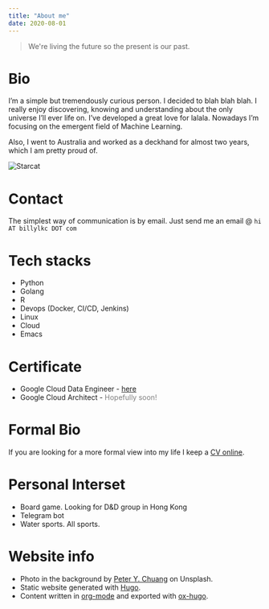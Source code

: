 ```yaml
---
title: "About me"
date: 2020-08-01
---
```


> We're living the future so
> the present is our past.

# Bio
I’m a simple but tremendously curious person. I decided to blah blah blah. I really enjoy discovering, knowing and understanding about the only universe I’ll ever life on. I’ve developed a great love for lalala.  Nowadays I’m focusing on the emergent field of Machine Learning.

Also, I went to Australia and worked as a deckhand for almost two years, which I am pretty proud of.

![Starcat](/images/starcat.jpg)

# Contact
The simplest way of communication is by email. Just send me an email @ `hi AT billylkc DOT com`

# Tech stacks
* Python
* Golang
* R
* Devops (Docker, CI/CD, Jenkins)
* Linux
* Cloud
* Emacs

# Certificate
* Google Cloud Data Engineer - [here](https://www.credential.net/e62d60a9-2793-49d5-aa13-c2da6e78bb44?key=5c111465c8602f544e13c75734ac41efccd34f481e9772774946154942f78a90)
* Google Cloud Architect - <span style="color:grey">Hopefully soon!</span>

# Formal Bio
If you are looking for a more formal view into my life I keep a [CV online]().

# Personal Interset
* Board game. Looking for D&D group in Hong Kong
* Telegram bot
* Water sports. All sports.

# Website info
* Photo in the background by [Peter Y. Chuang](https://unsplash.com/@peterychuang) on Unsplash.
* Static website generated with [Hugo](https://gohugo.io/).
* Content written in [org-mode](https://orgmode.org/) and exported with [ox-hugo](https://ox-hugo.scripter.co/).

